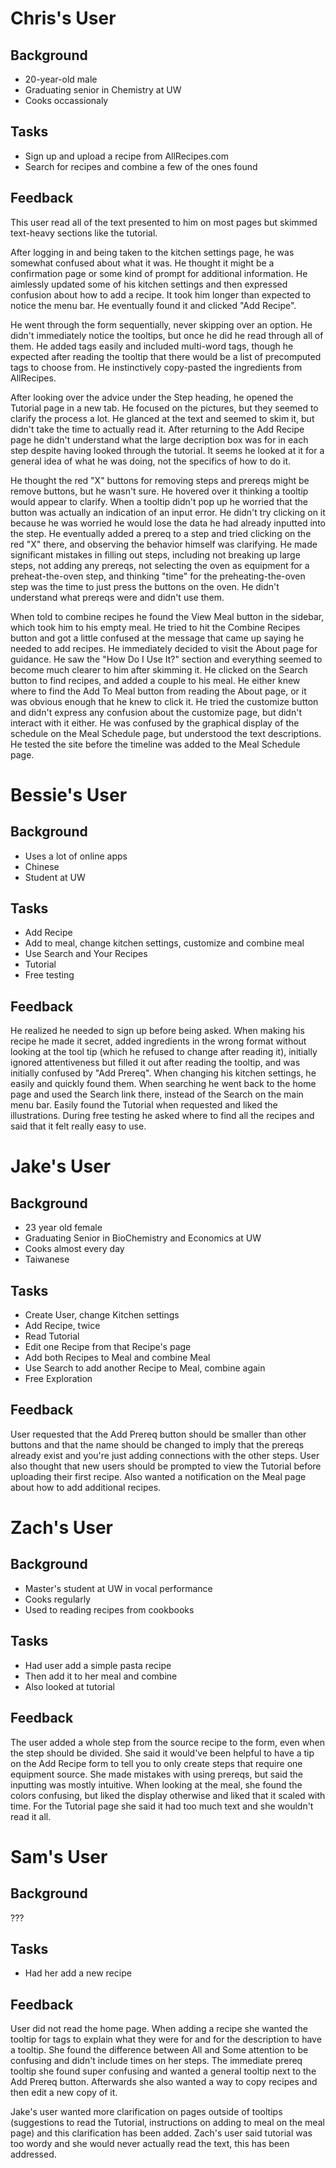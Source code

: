 # Chris's User
## Background
- 20-year-old male
- Graduating senior in Chemistry at UW
- Cooks occassionaly

## Tasks
- Sign up and upload a recipe from AllRecipes.com
- Search for recipes and combine a few of the ones found

## Feedback
This user read all of the text presented to him on most pages but skimmed text-heavy sections like the tutorial.

After logging in and being taken to the kitchen settings page, he was somewhat confused about what it was. He thought it might be a confirmation page or some kind of prompt for additional information. He aimlessly updated some of his kitchen settings and then expressed confusion about how to add a recipe. It took him longer than expected to notice the menu bar. He eventually found it and clicked "Add Recipe". 

He went through the form sequentially, never skipping over an option. He didn't immediately notice the tooltips, but once he did he read through all of them. He added tags easily and included multi-word tags, though he expected after reading the tooltip that there would be a list of precomputed tags to choose from. He instinctively copy-pasted the ingredients from AllRecipes.

After looking over the advice under the Step heading, he opened the Tutorial page in a new tab. He focused on the pictures, but they seemed to clarify the process a lot. He glanced at the text and seemed to skim it, but didn't take the time to actually read it. After returning to the Add Recipe page he didn't understand what the large decription box was for in each step despite having looked through the tutorial. It seems he looked at it for a general idea of what he was doing, not the specifics of how to do it.

He thought the red "X" buttons for removing steps and prereqs might be remove buttons, but he wasn't sure. He hovered over it thinking a tooltip would appear to clarify. When a tooltip didn't pop up he worried that the button was actually an indication of an input error. He didn't try clicking on it because he was worried he would lose the data he had already inputted into the step. He eventually added a prereq to a step and tried clicking on the red "X" there, and observing the behavior himself was clarifying. He made significant mistakes in filling out steps, including not breaking up large steps, not adding any prereqs, not selecting the oven as equipment for a preheat-the-oven step, and thinking "time" for the preheating-the-oven step was the time to just press the buttons on the oven. He didn't understand what prereqs were and didn't use them.

When told to combine recipes he found the View Meal button in the sidebar, which took him to his empty meal. He tried to hit the Combine Recipes button and got a little confused at the message that came up saying he needed to add recipes. He immediately decided to visit the About page for guidance. He saw the "How Do I Use It?" section and everything seemed to become much clearer to him after skimming it. He clicked on the Search button to find recipes, and added a couple to his meal. He either knew where to find the Add To Meal button from reading the About page, or it was obvious enough that he knew to click it. He tried the customize button and didn't express any confusion about the customize page, but didn't interact with it either. He was confused by the graphical display of the schedule on the Meal Schedule page, but understood the text descriptions. He tested the site before the timeline was added to the Meal Schedule page.


# Bessie's User
## Background
- Uses a lot of online apps
- Chinese
- Student at UW

## Tasks
- Add Recipe
- Add to meal, change kitchen settings, customize and combine meal
- Use Search and Your Recipes
- Tutorial
- Free testing

## Feedback
He realized he needed to sign up before being asked. When making his recipe he made it secret, added ingredients in the wrong format without looking at the tool tip (which he refused to change after reading it), initially ignored attentiveness but filled it out after reading the tooltip,  and was initially confused by "Add Prereq". When changing his kitchen settings, he easily and quickly found them. When searching he went back to the home page and used the Search link there, instead of the Search on the main menu bar. Easily found the Tutorial when requested and liked the illustrations. During free testing he asked where to find all the recipes and said that it felt really easy to use.


# Jake's User
## Background
- 23 year old female
- Graduating Senior in BioChemistry and Economics at UW
- Cooks almost every day
- Taiwanese

## Tasks
- Create User, change Kitchen settings
- Add Recipe, twice
- Read Tutorial
- Edit one Recipe from that Recipe's page
- Add both Recipes to Meal and combine Meal
- Use Search to add another Recipe to Meal, combine again
- Free Exploration

## Feedback
User requested that the Add Prereq button should be smaller than other buttons and that the name should be changed to imply that the prereqs already exist and you're just adding connections with the other steps. User also thought that new users should be prompted to view the Tutorial before uploading their first recipe. Also wanted a notification on the Meal page about how to add additional recipes.


# Zach's User
## Background
- Master's student at UW in vocal performance
- Cooks regularly
- Used to reading recipes from cookbooks

## Tasks
- Had user add a simple pasta recipe
- Then add it to her meal and combine
- Also looked at tutorial

## Feedback
The user added a whole step from the source recipe to the form, even when the step should be divided. She said it would've been helpful to have a tip on the Add Recipe form to tell you to only create steps that require one equipment source. She made mistakes with using prereqs, but said the inputting was mostly intuitive. When looking at the meal, she found the colors confusing, but liked the display otherwise and liked that it scaled with time. For the Tutorial page she said it had too much text and she wouldn't read it all.


# Sam's User
## Background
???

## Tasks
- Had her add a new recipe

## Feedback
User did not read the home page. When adding a recipe she wanted the tooltip for tags to explain what they were for and for the description to have a tooltip. She found the difference between All and Some attention to be confusing and didn't include times on her steps. The immediate prereq tooltip she found super confusing and wanted a general tooltip next to the Add Prereq button. Afterwards she also wanted a way to copy recipes and then edit a new copy of it.

Jake's user wanted more clarification on pages outside of tooltips (suggestions to read the Tutorial, instructions on adding to meal on the meal page) and this clarification has been added. Zach's user said tutorial was too wordy and she would never actually read the text, this has been addressed.

